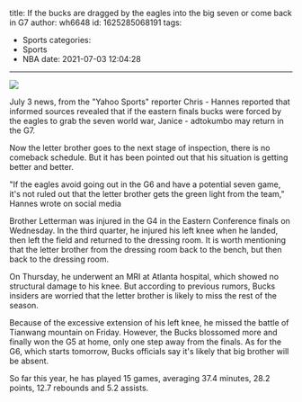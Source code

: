 title: If the bucks are dragged by the eagles into the big seven or come back in G7
author: wh6648
id: 1625285068191
tags: 
- Sports
categories: 
- Sports
- NBA
date: 2021-07-03 12:04:28
---
![](https://p8.itc.cn/q_70/images01/20210702/b0137372eca74dd2bf0597f6c9a70938.jpeg)


July 3 news, from the "Yahoo Sports" reporter Chris - Hannes reported that informed sources revealed that if the eastern finals bucks were forced by the eagles to grab the seven world war, Janice - adtokumbo may return in the G7.

Now the letter brother goes to the next stage of inspection, there is no comeback schedule. But it has been pointed out that his situation is getting better and better.

"If the eagles avoid going out in the G6 and have a potential seven game, it's not ruled out that the letter brother gets the green light from the team," Hannes wrote on social media

Brother Letterman was injured in the G4 in the Eastern Conference finals on Wednesday. In the third quarter, he injured his left knee when he landed, then left the field and returned to the dressing room. It is worth mentioning that the letter brother from the dressing room back to the bench, but then back to the dressing room.

On Thursday, he underwent an MRI at Atlanta hospital, which showed no structural damage to his knee. But according to previous rumors, Bucks insiders are worried that the letter brother is likely to miss the rest of the season.

Because of the excessive extension of his left knee, he missed the battle of Tianwang mountain on Friday. However, the Bucks blossomed more and finally won the G5 at home, only one step away from the finals. As for the G6, which starts tomorrow, Bucks officials say it's likely that big brother will be absent.

So far this year, he has played 15 games, averaging 37.4 minutes, 28.2 points, 12.7 rebounds and 5.2 assists.

